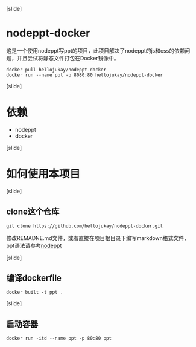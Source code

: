[slide]
# nodeppt-docker
这是一个使用nodeppt写ppt的项目，此项目解决了nodeppt的js和css的依赖问题，并且尝试将静态文件打包在Docker镜像中。
```shell
docker pull hellojukay/nodeppt-docker
docker run --name ppt -p 8080:80 hellojukay/nodeppt-docker
```
[slide]
# 依赖
* nodeppt 
* docker

[slide]
# 如何使用本项目

[slide]
## clone这个仓库
```shell
git clone https://github.com/hellojukay/nodeppt-docker.git
```
修改REMADNE.md文件，或者直接在项目根目录下编写markdown格式文件，ppt语法请参考[nodeppt](https://github.com/ksky521/nodeppt)

[slide]
## 编译dockerfile
```shell
docker built -t ppt .
```
[slide]
## 启动容器
```shell
docker run -itd --name ppt -p 80:80 ppt
```
